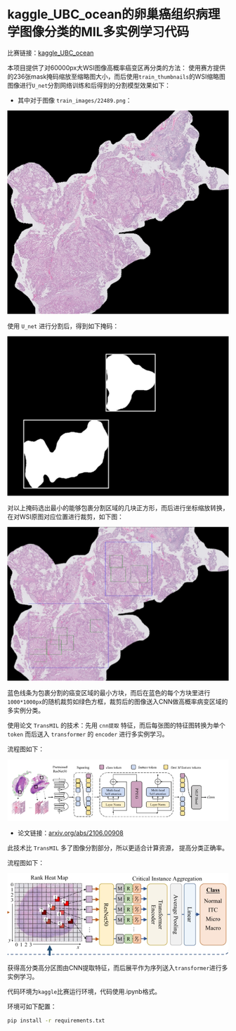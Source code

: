 # kaggle_UBC_ocean的卵巢癌组织病理学图像分类的MIL多实例学习代码

比赛链接：[kaggle_UBC_ocean](https://www.kaggle.com/competitions/UBC-OCEAN)

本项目提供了对60000px大WSI图像高概率癌变区再分类的方法：
使用赛方提供的236张mask掩码缩放至缩略图大小，而后使用`train_thumbnails`的WSI缩略图图像进行`U_net`分割网络训练和后得到的分割模型效果如下：

- 其中对于图像 `train_images/22489.png`：

![原图](kaggle_UBC-OCEAN-MIL/oring.png)

  使用 `U_net` 进行分割后，得到如下掩码：

![分割掩码](kaggle_UBC-OCEAN-MIL/mask.png)

  对以上掩码选出最小的能够包裹分割区域的几块正方形，而后进行坐标缩放转换，在对WSI原图对应位置进行裁剪，如下图：

![裁剪图](kaggle_UBC-OCEAN-MIL/WSI_crop.png)

  蓝色线条为包裹分割的癌变区域的最小方块，而后在蓝色的每个方块里进行`1000*1000px`的随机裁剪如绿色方框，裁剪后的图像送入CNN做高概率病变区域的多实例分类。

使用论文 `TransMIL` 的技术：先用 `cnn提取` 特征，而后每张图的特征图转换为单个 `token` 而后送入 `transformer` 的 `encoder` 进行多实例学习。

流程图如下：

![流程图](kaggle_UBC-OCEAN-MIL/paper1.png)

- 论文链接：[arxiv.org/abs/2106.00908](https://arxiv.org/abs/2106.00908)

此技术比 `TransMIL` 多了图像分割部分，所以更适合计算资源， 提高分类正确率。

流程图如下：

![示意图](kaggle_UBC-OCEAN-MIL/paper2.png)

获得高分类高分区图由CNN提取特征，而后展平作为序列送入`transformer`进行多实例学习。

代码环境为`kaggle`比赛运行环境，代码使用.ipynb格式。

环境可如下配置：
```bash
pip install -r requirements.txt
